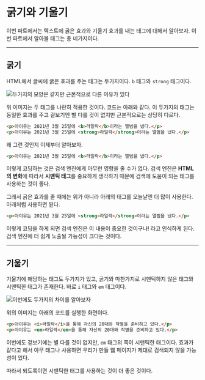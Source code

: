 # 굵기와 기울기
이번 파트에서는 텍스트에 굵은 효과와 기울기 효과를 내는 태그에 대해서 알아보자. 이번 파트에서 알아볼 태그는 총 네가지이다.

---

## 굵기
HTML에서 글씨에 굵은 효과를 주는 태그는 두가지이다. `b` 태그와 `strong` 태그이다.

![두가지의 모양은 같지만 근본적으로 다른 이유가 있다](https://i.postimg.cc/NGm6td4R/K-20210328-173318.png)

위 이미지는 두 태그를 나란히 적용한 것이다. 코드는 아래와 같다. 이 두가지의 태그는 동일한 효과를 주고 겉보기엔 별 다를 것이 없지만 근본적으로는 상당히 다르다.

```html
<p>아이유는 2021년 3월 25일에 <b>라일락</b>이라는 앨범을 냈다.</p>
<p>아이유는 2021년 3월 25일에 <strong>라일락</strong>이라는 앨범을 냈다.</p>
```

왜 그런 것인지 이제부터 알아보자.

```html
<p>아이유는 2021년 3월 25일에 <b>라일락</b>이라는 앨범을 냈다.</p>
```

이렇게 코딩하는 것은 검색 엔진에게 아무런 영향을 줄 수가 없다. 검색 엔진은 **HTML의 변화**에 따라서 **시맨틱 태그**를 중요하게 생각하기 때문에 검색에 도움이 되는 태그를 사용하는 것이 좋다.

그래서 굵은 효과를 줄 때에는 위가 아니라 아래의 태그를 오늘날엔 더 많이 사용한다. 아래처럼 사용하면 된다.

```html
<p>아이유는 2021년 3월 25일에 <strong>라일락</strong>이라는 앨범을 냈다.</p>
```

이렇게 코딩을 하게 되면 검색 엔진은 이 내용이 중요한 것이구나! 라고 인식하게 된다. 검색 엔진에 더 쉽게 노출될 가능성이 크다는 것이다.

---

## 기울기
기울기에 해당하는 태그도 두가지가 있고, 굵기와 마찬가지로 시맨틱하지 않은 태그와 시맨틱한 태그가 존재한다. 바로 `i` 태그와 `em` 태그이다.

![이번에도 두가지의 차이를 알아보자](https://i.postimg.cc/JzLmgzhb/K-20210328-173733.png)

위의 이미지는 아래의 코드를 실행한 화면이다.

```html
<p>아이유는 <i>라일락</i>을 통해 자신의 20대와 작별을 준비하고 있다.</p>
<p>아이유는 <em>라일락</em>을 통해 자신의 20대와 작별을 준비하고 있다.</p>
```

이번에도 겉보기에는 별 다를 것이 없지만, `em` 태그의 쪽이 시맨틱한 태그이다. 효과가 같다고 해서 아무 태그나 사용하면 우리가 만들 웹 페이지가 제대로 검색되지 않을 가능성이 있다.

따라서 되도록이면 시맨틱한 태그를 사용하는 것이 더 좋은 것이다.
